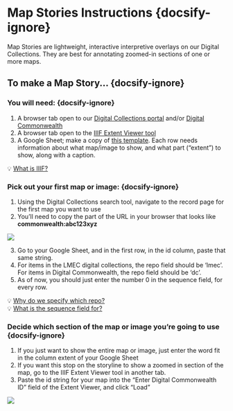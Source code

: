 # Map Stories Instructions {docsify-ignore}

Map Stories are lightweight, interactive interpretive overlays on our Digital Collections. They are best for annotating zoomed-in sections of one or more maps. 

## To make a Map Story... {docsify-ignore}

### You will need: {docsify-ignore}
1. A browser tab open to our [Digital Collections portal](https://collections.leventhalmap.org/ "Digital Collections portal") and/or [Digital Commonwealth](https://www.digitalcommonwealth.org/ "Digital Commonwealth")  <br>
2. A browser tab open to the [IIIF Extent Viewer tool](https://geoservices.leventhalmap.org/iiif-extent-viewer/ "IIIF Extent Viewer tool")  <br> 
3. A Google Sheet; make a copy of [this template](https://docs.google.com/spreadsheets/d/1oe9omQd62_WSQiV7o8WOZPawB2oNEwabAmrOxYTs0gE/edit?usp=sharing "this template"). Each row needs information about what map/image to show, and what part (“extent”) to show, along with a caption. 

<div class = "considerations"> 
💡 <a href = "https://geoservices.leventhalmap.org/docs/#/guides/tools-guides/map-stories/how-it-works?id=iiif" target = "_self">What is IIIF? </a> 
</div> 

### Pick out your first map or image: {docsify-ignore}
1. Using the Digital Collections search tool, navigate to the record page for the first map you want to use <br> 
2. You’ll need to copy the part of the URL in your browser that looks like **commonwealth:abc123xyz**

<img src='https://geoservices.leventhalmap.org/docs/media/img/identifier-dc.png'></img>


3. Go to your Google Sheet, and in the first row, in the id column, paste that same string. <br>
4. For items in the LMEC digital collections, the repo field should be ‘lmec’. For items in Digital Commonwealth, the repo field should be ‘dc’. <br>
5. As of now, you should just enter the number 0 in the sequence field, for every row. 



<div class = "considerations"> 
💡 <a href = "https://geoservices.leventhalmap.org/docs/#/guides/tools-guides/map-stories/how-it-works?id=repo" target = "_self">Why do we specify which repo? </a> 
</div> 
<div class = "considerations"> 
💡 <a href = "https://geoservices.leventhalmap.org/docs/#/guides/tools-guides/map-stories/how-it-works?id=sequence" target = "_self">What is the sequence field for? </a> 
</div> 
  


### Decide which section of the map or image you’re going to use {docsify-ignore}

1. If you just want to show the entire map or image, just enter the word fit in the column extent of your Google Sheet 
2. If you want this stop on the storyline to show a zoomed in section of the map, go to the IIIF Extent Viewer tool in another tab.  
3. Paste the id string for your map into the “Enter Digital Commonwealth ID” field of the Extent Viewer, and click “Load” 

<img src='https://geoservices.leventhalmap.org/docs/media/img/iiif-.png'></img>